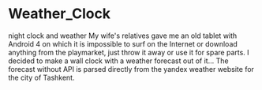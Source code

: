 # Weather_Clock
night clock and weather
My wife's relatives gave me
an old tablet with Android 4 on which it is impossible to surf on the Internet or download anything from the playmarket, 
just throw it away or use it for spare parts. I decided to make a wall clock with a weather forecast out of it... 
The forecast without API is parsed directly from the yandex weather website for the city of Tashkent.

